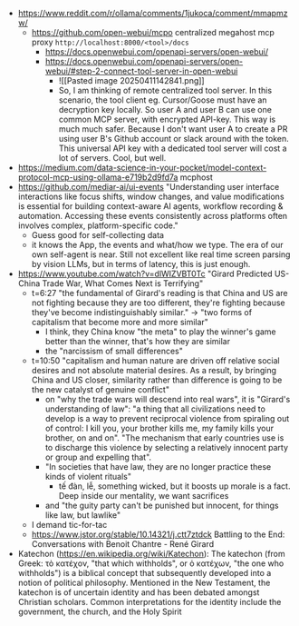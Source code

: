 - https://www.reddit.com/r/ollama/comments/1jukoca/comment/mmapmzw/
	- https://github.com/open-webui/mcpo centralized megahost mcp proxy `http://localhost:8000/<tool>/docs`
		- https://docs.openwebui.com/openapi-servers/open-webui/
		- https://docs.openwebui.com/openapi-servers/open-webui/#step-2-connect-tool-server-in-open-webui
			- ![[Pasted image 20250411142841.png]]
			- So, I am thinking of remote centralized tool server. In this scenario, the tool client eg. Cursor/Goose must have an decryption key locally. So user A and user B can use one common MCP server, with encrypted API-key. This way is much much safer. Because I don't want user A to create a PR using user B's Github account or slack around with the token. This universal API key with a dedicated tool server will cost a lot of servers. Cool, but well.
- https://medium.com/data-science-in-your-pocket/model-context-protocol-mcp-using-ollama-e719b2d9fd7a mcphost 
- https://github.com/mediar-ai/ui-events "Understanding user interface interactions like focus shifts, window changes, and value modifications is essential for building context-aware AI agents, workflow recording & automation. Accessing these events consistently across platforms often involves complex, platform-specific code."
	- Guess good for self-collecting data
	- it knows the App, the events and what/how we type. The era of our own self-agent is near. Still not excellent like real time screen parsing by vision LLMs, but in terms of latency, this is just enough.
- https://www.youtube.com/watch?v=dlWIZVBT0Tc "Girard Predicted US-China Trade War, What Comes Next is Terrifying"
	- t=6:27 "the fundamental of Girard's reading is that China and US are not fighting because they are too different, they're fighting because they've become indistinguishably similar." -> "two forms of capitalism that become more and more similar"
		- I think, they China know "the meta" to play the winner's game better than the winner, that's how they are similar
		- the "narcissism of small differences"
	- t=10:50 "capitalism and human nature are driven off relative social desires and not absolute material desires. As a result, by bringing China and US closer, similarity rather than difference is going to be the new catalyst of genuine conflict"
		- on "why the trade wars will descend into real wars", it is "Girard's understanding of law": "a thing that all civilizations need to develop is a way to prevent reciprocal violence from spiraling out of control: I kill you, your brother kills me, my family kills your brother, on and on". "The mechanism that early countries use is to discharge this violence by selecting a relatively innocent party or group and expelling that". 
		- "In societies that have law, they are no longer practice these kinds of violent rituals"
			- tế đàn, lễ, something wicked, but it boosts up morale is a fact. Deep inside our mentality, we want sacrifices
		- and "the guity party can't be punished but innocent, for things like law, but lawlike"
	- I demand tic-for-tac
	- https://www.jstor.org/stable/10.14321/j.ctt7ztdck Battling to the End: Conversations with Benoit Chantre - René Girard
- Katechon (https://en.wikipedia.org/wiki/Katechon): The katechon (from Greek: τὸ κατέχον, "that which withholds", or ὁ κατέχων, "the one who withholds") is a biblical concept that subsequently developed into a notion of political philosophy. Mentioned in the New Testament, the katechon is of uncertain identity and has been debated amongst Christian scholars. Common interpretations for the identity include the government, the church, and the Holy Spirit